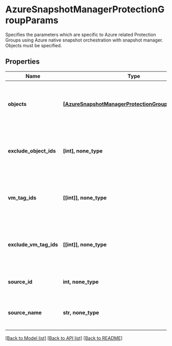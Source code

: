 # AzureSnapshotManagerProtectionGroupParams

Specifies the parameters which are specific to Azure related Protection Groups using Azure native snapshot orchestration with snapshot manager. Objects must be specified.

## Properties
Name | Type | Description | Notes
------------ | ------------- | ------------- | -------------
**objects** | [**[AzureSnapshotManagerProtectionGroupObjectParams]**](AzureSnapshotManagerProtectionGroupObjectParams.md) | Specifies the objects to be included in the Protection Group. | [optional] 
**exclude_object_ids** | **[int], none_type** | Specifies the objects to be excluded in the Protection Group. | [optional] 
**vm_tag_ids** | **[[int]], none_type** | Array of arrays of VM Tag Ids that Specify VMs to Protect. | [optional] 
**exclude_vm_tag_ids** | **[[int]], none_type** | Array of arrays of VM Tag Ids that Specify VMs to Exclude. | [optional] 
**source_id** | **int, none_type** | Specifies the id of the parent of the objects. | [optional] [readonly] 
**source_name** | **str, none_type** | Specifies the name of the parent of the objects. | [optional] [readonly] 

[[Back to Model list]](../README.md#documentation-for-models) [[Back to API list]](../README.md#documentation-for-api-endpoints) [[Back to README]](../README.md)


